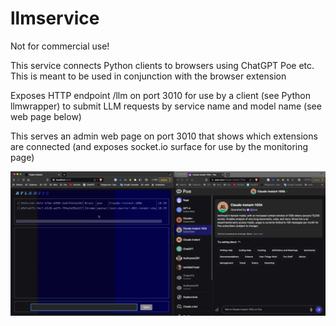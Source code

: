# llmservice

Not for commercial use!

This service connects Python clients to browsers using ChatGPT Poe etc. This is meant to be used in conjunction with the browser extension

Exposes HTTP endpoint /llm on port 3010 for use by a client (see Python llmwrapper) to submit LLM requests by service name and model name (see web page below)

This serves an admin web page on port 3010 that shows which extensions are connected (and exposes socket.io surface for use by the monitoring page)


![LLM Service Screenshot](./docs/llmservice.gif)


